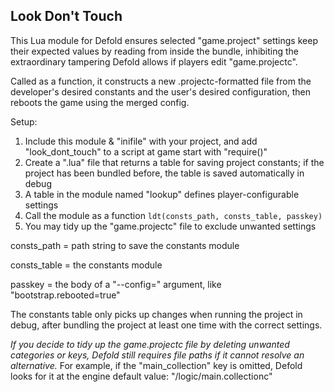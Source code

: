 Look Don't Touch
---

This Lua module for Defold ensures selected "game.project" settings keep their
expected values by reading from inside the bundle, inhibiting the extraordinary
tampering Defold allows if players edit "game.projectc".

Called as a function, it constructs a new .projectc-formatted file from the
developer's desired constants and the user's desired configuration, then reboots
the game using the merged config.

Setup:
1. Include this module & "inifile" with your project, and add "look_dont_touch"
to a script at game start with "require()"
2. Create a ".lua" file that returns a table for saving project constants; if
the project has been bundled before, the table is saved automatically in debug
3. A table in the module named "lookup" defines player-configurable settings
4. Call the module as a function `ldt(consts_path, consts_table, passkey)`
5. You may tidy up the "game.projectc" file to exclude unwanted settings

consts_path = path string to save the constants module

consts_table = the constants module

passkey = the body of a "--config=" argument, like "bootstrap.rebooted=true"

The constants table only picks up changes when running the project in debug,
after bundling the project at least one time with the correct settings.

*If you decide to tidy up the game.projectc file by deleting unwanted categories
or keys, Defold still requires file paths if it cannot resolve an alternative.*
For example, if the "main_collection" key is omitted, Defold looks for it at
the engine default value: "/logic/main.collectionc"
